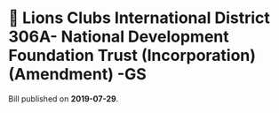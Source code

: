 # 📄  Lions Clubs International District 306A- National Development Foundation Trust (Incorporation) (Amendment) -GS

Bill published on **2019-07-29**.
